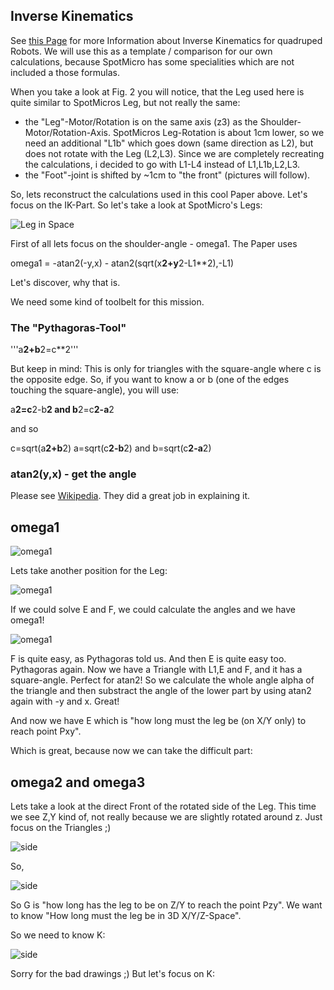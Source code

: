 ## Inverse Kinematics

See [this Page](https://www.ijstr.org/final-print/sep2017/Inverse-Kinematic-Analysis-Of-A-Quadruped-Robot.pdf) for more Information about Inverse Kinematics for quadruped Robots.
We will use this as a template / comparison for our own calculations, because
SpotMicro has some specialities which are not included a those formulas.

When you take a look at Fig. 2 you will notice, that the Leg used here is quite similar to 
SpotMicros Leg, but not really the same:

- the "Leg"-Motor/Rotation is on the same axis (z3) as the Shoulder-Motor/Rotation-Axis.
  SpotMicros Leg-Rotation is about 1cm lower, so we need an additional "L1b" which goes down (same direction as L2),
  but does not rotate with the Leg (L2,L3). Since we are completely recreating the calculations, i decided to go with
  L1-L4 instead of L1,L1b,L2,L3. 
- the "Foot"-joint is shifted by ~1cm to "the front" (pictures will follow). 

So, lets reconstruct the calculations used in this cool Paper above. 
Let's focus on the IK-Part.
So let's take a look at SpotMicro's Legs:

![Leg in Space](../Images/leg_in_space.jpg)

First of all lets focus on the shoulder-angle - omega1.
The Paper uses

omega1 = -atan2(-y,x) - atan2(sqrt(x**2+y**2-L1**2),-L1)

Let's discover, why that is.

We need some kind of toolbelt for this mission.

### The "Pythagoras-Tool"

'''a**2+b**2=c**2'''

But keep in mind: This is only for triangles with the square-angle where c is the opposite edge.
So, if you want to know a or b (one of the edges touching the square-angle), you will use:

a**2=c**2-b**2 and b**2=c**2-a**2

and so 

c=sqrt(a**2+b**2)
a=sqrt(c**2-b**2) and b=sqrt(c**2-a**2)

### atan2(y,x) - get the angle

Please see [Wikipedia](https://en.wikipedia.org/wiki/Atan2). They did a great job in explaining it. 

## omega1

![omega1](../Images/leg_front.jpg)

Lets take another position for the Leg:

![omega1](../Images/leg_front_notsolved.jpg)

If we could solve E and F, we could calculate the angles and we have omega1!

![omega1](../Images/leg_front_solved.jpg)

F is quite easy, as Pythagoras told us. And then E is quite easy too. Pythagoras again. 
Now we have a Triangle with L1,E and F, and it has a square-angle. Perfect for atan2!
So we calculate the whole angle alpha of the triangle and then substract the angle 
of the lower part by using atan2 again with -y and x. Great!

And now we have E which is "how long must the leg be (on X/Y only) to reach point Pxy".

Which is great, because now we can take the difficult part:

## omega2 and omega3

Lets take a look at the direct Front of the rotated side of the Leg. This time we see Z,Y kind of, not really because we are slightly rotated around z. Just focus on the Triangles ;)

![side](../Images/leg_side.jpg)

So,

![side](../Images/leg_side_2.jpg)

So G is "how long has the leg to be on Z/Y to reach the point Pzy".
We want to know "How long must the leg be in 3D X/Y/Z-Space".

So we need to know K:

![side](../Images/leg_front_k.jpg)

Sorry for the bad drawings ;) 
But let's focus on K:


















